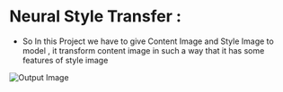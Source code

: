 # Neural Style Transfer :

* So In this Project we have to give Content Image and Style Image to model , it transform content image in such a way that it has some features of style image

![Output Image](markdown\1.png)
